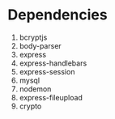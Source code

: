 # Dependencies
  1. bcryptjs
  2. body-parser
  3. express
  4. express-handlebars
  5. express-session
  6. mysql
  7. nodemon
  8. express-fileupload
  9. crypto
